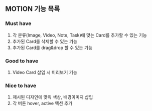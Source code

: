 ## MOTION 기능 목록

### Must have

1. 각 분류(Image, Video, Note, Task)에 맞는 Card를 추가할 수 있는 기능
2. 추가된 Card를 삭제할 수 있는 기능
3. 추가된 Card를 drag&drop 할 수 있는 기능

### Good to have

1. Video Card 삽입 시 미리보기 기능

### Nice to have

1. 제시된 디자인에 맞춰 색상, 배경이미지 삽입
2. 각 버튼 hover, active 액션 추가
